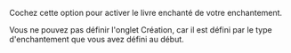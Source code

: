 Cochez cette option pour activer le livre enchanté de votre enchantement.

Vous ne pouvez pas définir l'onglet Création, car il est défini par le type d'enchantement que vous avez défini au début.
